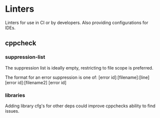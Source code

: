 # Linters

Linters for use in CI or by developers. Also providing configurations for IDEs.

## cppcheck

### suppression-list

The suppression list is ideally empty, restricting to file scope is preferred.

The format for an error suppression is one of:
[error id]:[filename]:[line]
[error id]:[filename2]
[error id]

### libraries

Adding library cfg's for other deps could improve cppchecks ability to find issues.
